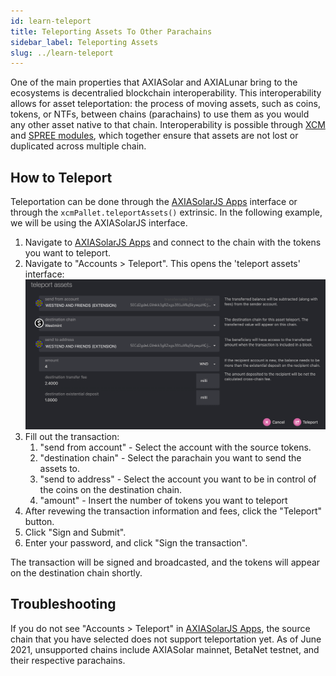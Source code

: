 ```yaml
---
id: learn-teleport
title: Teleporting Assets To Other Parachains
sidebar_label: Teleporting Assets
slug: ../learn-teleport
---
```


One of the main properties that AXIASolar and AXIALunar bring to the ecosystems is decentralied
blockchain interoperability. This interoperability allows for asset teleportation: the process of
moving assets, such as coins, tokens, or NTFs, between chains (parachains) to use them as you would
any other asset native to that chain. Interoperability is possible through [XCM][]
and [SPREE modules][], which together ensure that assets are not lost or duplicated across multiple chain.

## How to Teleport

Teleportation can be done through the [AXIASolarJS Apps] interface or through the
`xcmPallet.teleportAssets()` extrinsic. In the following example, we will be using the AXIASolarJS
interface.

1. Navigate to [AXIASolarJS Apps] and connect to the chain with the tokens you want to teleport.
2. Navigate to "Accounts > Teleport". This opens the 'teleport assets' interface:
   ![transfer](../assets/teleport_interface.png)
3. Fill out the transaction:
   1. "send from account" - Select the account with the source tokens.
   2. "destination chain" - Select the parachain you want to send the assets to.
   3. "send to address" - Select the account you want to be in control of the coins on the
      destination chain.
   4. "amount" - Insert the number of tokens you want to teleport
4. After revewing the transaction information and fees, click the "Teleport" button.
5. Click "Sign and Submit".
6. Enter your password, and click "Sign the transaction".

The transaction will be signed and broadcasted, and the tokens will appear on the destination chain
shortly.

## Troubleshooting

If you do not see "Accounts > Teleport" in [AXIASolarJS Apps], the source chain that you have
selected does not support teleportation yet. As of June 2021, unsupported chains include AXIASolar
mainnet, BetaNet testnet, and their respective parachains.

[axiasolarjs apps]: https://axiasolar.js.org/apps/
[xcm]: learn-cross-consensus.md
[spree modules]: learn-spree.md
